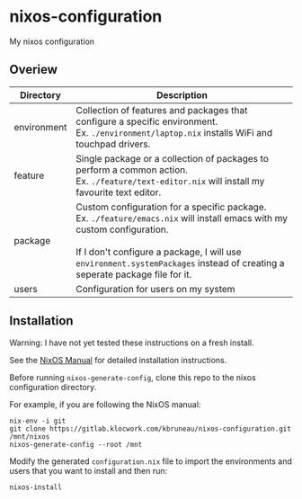 # nixos-configuration
My nixos configuration

## Overiew
| Directory   | Description                                                                                                                                                                                                                                                   |
|-------------|---------------------------------------------------------------------------------------------------------------------------------------------------------------------------------------------------------------------------------------------------------------|
| environment | Collection of features and packages that configure a specific environment.<br>Ex. `./environment/laptop.nix` installs WiFi and touchpad drivers.                                                                                                              |
| feature     | Single package or a collection of packages to perform a common action.<br>Ex. `./feature/text-editor.nix` will install my favourite text editor.                                                                                                              |
| package     | Custom configuration for a specific package.<br>Ex. `./feature/emacs.nix` will install emacs with my custom configuration.<br><br>If I don't configure a package, I will use `environment.systemPackages` instead of creating a seperate package file for it. |
| users       | Configuration for users on my system                                                                                                                                                                                                                          |

## Installation
Warning: I have not yet tested these instructions on a fresh install.

See the [NixOS Manual](https://nixos.org/nixos/manual/index.html#ch-installation)
for detailed installation instructions.

Before running `nixos-generate-config`, clone this repo to the nixos configuration directory.

For example, if you are following the NixOS manual:
```shell
nix-env -i git
git clone https://gitlab.klocwork.com/kbruneau/nixos-configuration.git /mnt/nixos
nixos-generate-config --root /mnt
```

Modify the generated `configuration.nix` file to import the
environments and users that you want to install and then run:
```shell
nixos-install
```

